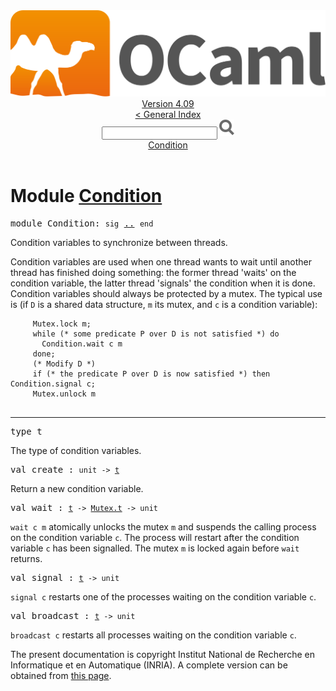 <!-- ((! set title API !)) ((! set documentation !)) ((! set api !)) ((! set nobreadcrumb !)) -->
<div class="api"><header><nav class="toc brand"><a class="brand" href="https://ocaml.org/"><img src="colour-logo-gray.svg" class="svg" alt="OCaml"></a></nav><nav class="toc"><div class="toc_version"><a href="/docs" id="version-select">Version 4.09</a></div><a href="index.html">&lt; General Index</a><div class="api_search"><input type="text" name="apisearch" id="api_search" oninput="mySearch(false);" onkeypress="this.oninput();" onclick="this.oninput();" onpaste="this.oninput();">
<img src="search_icon.svg" alt="Search" class="svg" onclick="mySearch(false)"></div>
<div id="search_results"></div><div class="toc_title"><a href="#top">Condition</a></div><ul></ul></nav></header>

<h1>Module <a href="type_Condition.html">Condition</a></h1>

<pre><span id="MODULECondition"><span class="keyword">module</span> Condition</span>: <code class="code"><span class="keyword">sig</span></code> <a href="Condition.html">..</a> <code class="code"><span class="keyword">end</span></code></pre><div class="info module top">
<div class="info-desc">
<p>Condition variables to synchronize between threads.</p>

<p>Condition variables are used when one thread wants to wait until another
   thread has finished doing something: the former thread 'waits' on the
   condition variable, the latter thread 'signals' the condition when it
   is done. Condition variables should always be protected by a mutex.
   The typical use is (if <code class="code"><span class="constructor">D</span></code> is a shared data structure, <code class="code">m</code> its mutex,
   and <code class="code">c</code> is a condition variable):</p>
<pre class="codepre"><code class="code">     <span class="constructor">Mutex</span>.lock m;
     <span class="keyword">while</span> <span class="comment">(* some predicate P over D is not satisfied *)</span> <span class="keyword">do</span>
       <span class="constructor">Condition</span>.wait c m
     <span class="keyword">done</span>;
     <span class="comment">(* Modify D *)</span>
     <span class="keyword">if</span> <span class="comment">(* the predicate P over D is now satisfied *)</span> <span class="keyword">then</span> <span class="constructor">Condition</span>.signal c;
     <span class="constructor">Mutex</span>.unlock m
   </code></pre></div>
</div>
<hr width="100%">

<pre><span id="TYPEt"><span class="keyword">type</span> <code class="type"></code>t</span> </pre>
<div class="info ">
<div class="info-desc">
<p>The type of condition variables.</p>
</div>
</div>


<pre><span id="VALcreate"><span class="keyword">val</span> create</span> : <code class="type">unit -&gt; <a href="Condition.html#TYPEt">t</a></code></pre><div class="info ">
<div class="info-desc">
<p>Return a new condition variable.</p>
</div>
</div>

<pre><span id="VALwait"><span class="keyword">val</span> wait</span> : <code class="type"><a href="Condition.html#TYPEt">t</a> -&gt; <a href="Mutex.html#TYPEt">Mutex.t</a> -&gt; unit</code></pre><div class="info ">
<div class="info-desc">
<p><code class="code">wait&nbsp;c&nbsp;m</code> atomically unlocks the mutex <code class="code">m</code> and suspends the
   calling process on the condition variable <code class="code">c</code>. The process will
   restart after the condition variable <code class="code">c</code> has been signalled.
   The mutex <code class="code">m</code> is locked again before <code class="code">wait</code> returns.</p>
</div>
</div>

<pre><span id="VALsignal"><span class="keyword">val</span> signal</span> : <code class="type"><a href="Condition.html#TYPEt">t</a> -&gt; unit</code></pre><div class="info ">
<div class="info-desc">
<p><code class="code">signal&nbsp;c</code> restarts one of the processes waiting on the
   condition variable <code class="code">c</code>.</p>
</div>
</div>

<pre><span id="VALbroadcast"><span class="keyword">val</span> broadcast</span> : <code class="type"><a href="Condition.html#TYPEt">t</a> -&gt; unit</code></pre><div class="info ">
<div class="info-desc">
<p><code class="code">broadcast&nbsp;c</code> restarts all processes waiting on the
   condition variable <code class="code">c</code>.</p>
</div>
</div>

<div class="copyright">The present documentation is copyright Institut National de Recherche en Informatique et en Automatique (INRIA). A complete version can be obtained from <a href="http://caml.inria.fr/pub/docs/manual-ocaml/">this page</a>.</div></div>